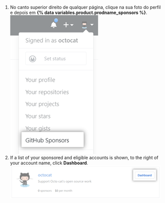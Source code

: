 1. No canto superior direito de qualquer página, clique na sua foto do perfil e depois em **{% data variables.product.prodname_sponsors %}**. ![Botão {% data variables.product.prodname_sponsors %}](/assets/images/help/sponsors/access-github-sponsors-dashboard.png)
2. If a list of your sponsored and eligible accounts is shown, to the right of your account name, click **Dashboard**. ![Botão do painel de patrocinadores de desenvolvedor](/assets/images/help/sponsors/dev-sponsors-dashboard-button.png)
